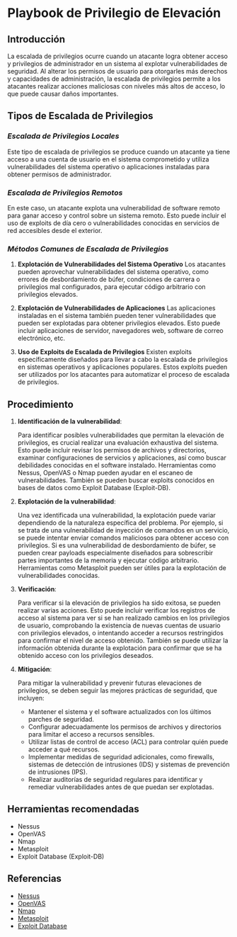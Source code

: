 # Playbook de Privilegio de Elevación

## Introducción

La escalada de privilegios ocurre cuando un atacante logra obtener acceso y privilegios de administrador en un sistema al explotar vulnerabilidades de seguridad. Al alterar los permisos de usuario para otorgarles más derechos y capacidades de administración, la escalada de privilegios permite a los atacantes realizar acciones maliciosas con niveles más altos de acceso, lo que puede causar daños importantes.

## Tipos de Escalada de Privilegios
### *Escalada de Privilegios Locales*
Este tipo de escalada de privilegios se produce cuando un atacante ya tiene acceso a una cuenta de usuario en el sistema comprometido y utiliza vulnerabilidades del sistema operativo o aplicaciones instaladas para obtener permisos de administrador.

### *Escalada de Privilegios Remotos*
En este caso, un atacante explota una vulnerabilidad de software remoto para ganar acceso y control sobre un sistema remoto. Esto puede incluir el uso de exploits de día cero o vulnerabilidades conocidas en servicios de red accesibles desde el exterior.

### *Métodos Comunes de Escalada de Privilegios*
1. **Explotación de Vulnerabilidades del Sistema Operativo**
Los atacantes pueden aprovechar vulnerabilidades del sistema operativo, como errores de desbordamiento de búfer, condiciones de carrera o privilegios mal configurados, para ejecutar código arbitrario con privilegios elevados.

2. **Explotación de Vulnerabilidades de Aplicaciones**
Las aplicaciones instaladas en el sistema también pueden tener vulnerabilidades que pueden ser explotadas para obtener privilegios elevados. Esto puede incluir aplicaciones de servidor, navegadores web, software de correo electrónico, etc.

3. **Uso de Exploits de Escalada de Privilegios**
Existen exploits específicamente diseñados para llevar a cabo la escalada de privilegios en sistemas operativos y aplicaciones populares. Estos exploits pueden ser utilizados por los atacantes para automatizar el proceso de escalada de privilegios.

## Procedimiento

1. **Identificación de la vulnerabilidad**:

   Para identificar posibles vulnerabilidades que permitan la elevación de privilegios, es crucial realizar una evaluación exhaustiva del sistema. Esto puede incluir revisar los permisos de archivos y directorios, examinar configuraciones de servicios y aplicaciones, así como buscar debilidades conocidas en el software instalado. Herramientas como Nessus, OpenVAS o Nmap pueden ayudar en el escaneo de vulnerabilidades. También se pueden buscar exploits conocidos en bases de datos como Exploit Database (Exploit-DB).

2. **Explotación de la vulnerabilidad**:

   Una vez identificada una vulnerabilidad, la explotación puede variar dependiendo de la naturaleza específica del problema. Por ejemplo, si se trata de una vulnerabilidad de inyección de comandos en un servicio, se puede intentar enviar comandos maliciosos para obtener acceso con privilegios. Si es una vulnerabilidad de desbordamiento de búfer, se pueden crear payloads especialmente diseñados para sobrescribir partes importantes de la memoria y ejecutar código arbitrario. Herramientas como Metasploit pueden ser útiles para la explotación de vulnerabilidades conocidas.

3. **Verificación**:

   Para verificar si la elevación de privilegios ha sido exitosa, se pueden realizar varias acciones. Esto puede incluir verificar los registros de acceso al sistema para ver si se han realizado cambios en los privilegios de usuario, comprobando la existencia de nuevas cuentas de usuario con privilegios elevados, o intentando acceder a recursos restringidos para confirmar el nivel de acceso obtenido. También se puede utilizar la información obtenida durante la explotación para confirmar que se ha obtenido acceso con los privilegios deseados.

4. **Mitigación**:

   Para mitigar la vulnerabilidad y prevenir futuras elevaciones de privilegios, se deben seguir las mejores prácticas de seguridad, que incluyen:

   - Mantener el sistema y el software actualizados con los últimos parches de seguridad.
   - Configurar adecuadamente los permisos de archivos y directorios para limitar el acceso a recursos sensibles.
   - Utilizar listas de control de acceso (ACL) para controlar quién puede acceder a qué recursos.
   - Implementar medidas de seguridad adicionales, como firewalls, sistemas de detección de intrusiones (IDS) y sistemas de prevención de intrusiones (IPS).
   - Realizar auditorías de seguridad regulares para identificar y remediar vulnerabilidades antes de que puedan ser explotadas.

## Herramientas recomendadas

- Nessus
- OpenVAS
- Nmap
- Metasploit
- Exploit Database (Exploit-DB)

## Referencias

- [Nessus](https://www.tenable.com/products/nessus)
- [OpenVAS](https://www.openvas.org/)
- [Nmap](https://nmap.org/)
- [Metasploit](https://www.metasploit.com/)
- [Exploit Database](https://www.exploit-db.com/)